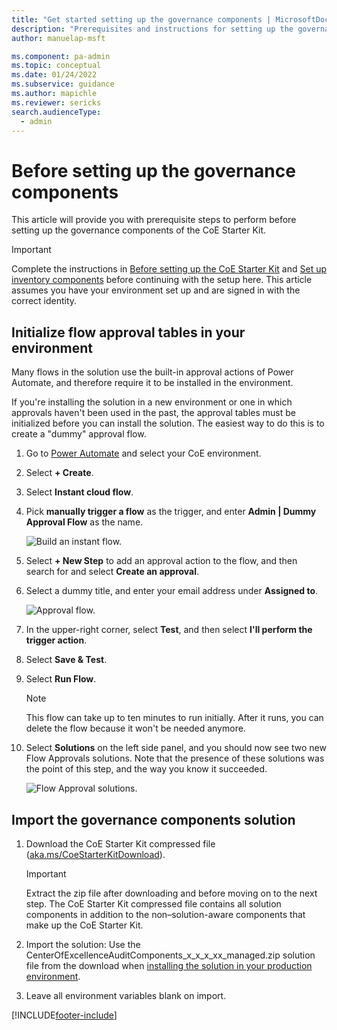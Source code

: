 ```yaml
---
title: "Get started setting up the governance components | MicrosoftDocs"
description: "Prerequisites and instructions for setting up the governance components of the CoE Starter Kit."
author: manuelap-msft

ms.component: pa-admin
ms.topic: conceptual
ms.date: 01/24/2022
ms.subservice: guidance
ms.author: mapichle
ms.reviewer: sericks
search.audienceType: 
  - admin
---
```

# Before setting up the governance components

This article will provide you with prerequisite steps to perform before setting up the governance components of the CoE Starter Kit.

>[!IMPORTANT]
>Complete the instructions in [Before setting up the CoE Starter Kit](setup.md) and [Set up inventory components](setup-core-components.md) before continuing with the setup here. This article assumes you have your environment set up and are signed in with the correct identity.

## Initialize flow approval tables in your environment

Many flows in the solution use the built-in approval actions of Power Automate, and therefore require it to be installed in the environment.

If you're installing the solution in a new environment or one in which approvals haven't been used in the past, the approval tables must be initialized before you can install the solution. The easiest way to do this is to create a "dummy" approval flow.

1. Go to [Power Automate](https://make.powerautomate.com) and select your CoE environment.

1. Select **+ Create**. 
 
1. Select **Instant cloud flow**.

1. Pick **manually trigger a flow** as the trigger, and enter **Admin \| Dummy Approval Flow** as the name.

   ![Build an instant flow.](media/coe14.png "Build an instant flow")

1. Select **+ New Step** to add an approval action to the flow, and then search for and select **Create an approval**.

1. Select a dummy title, and enter your email address under **Assigned to**.

   ![Approval flow.](media/coe16.png "Approval flow")

1. In the upper-right corner, select **Test**, and then select **I'll perform the trigger action**.

1. Select **Save & Test**.

1. Select **Run Flow**.

    > [!NOTE]
    > This flow can take up to ten minutes to run initially. After it runs, you can delete the flow because it won't be needed anymore.

1. Select **Solutions** on the left side panel, and you should now see two new Flow Approvals solutions. Note that the presence of these solutions was the point of this step, and the way you know it succeeded.

   ![Flow Approval solutions.](media/coe17.png "Flow Approval solutions")

## Import the governance components solution

1. Download the CoE Starter Kit compressed file ([aka.ms/CoeStarterKitDownload](https://aka.ms/CoeStarterKitDownload)).

    >[!IMPORTANT]
    > Extract the zip file after downloading and before moving on to the next step. The CoE Starter Kit compressed file contains all solution components in addition to the non–solution-aware components that make up the CoE Starter Kit.

1. Import the solution: Use the CenterOfExcellenceAuditComponents_x_x_x_xx_managed.zip solution file from the download when [installing the solution in your production environment](faq.md#installing-a-solution-in-a-production-environment).

1. Leave all environment variables blank on import.

[!INCLUDE[footer-include](../../includes/footer-banner.md)]
